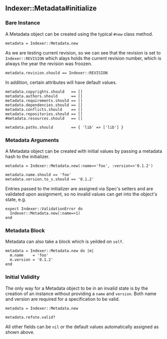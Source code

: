 ## Indexer::Metadata#initialize

### Bare Instance

A Metadata object can be created using the typical `#new` class method.

    metadata = Indexer::Metadata.new

As we are testing current revision, so we can see that the revision is set
to `Indexer::REVISION` which alays holds the current revision number, which
is always the year the revision was froozen.

    metadata.revision.should == Indexer::REVISION

In addition, certain attributes will have default values.

    metadata.copyrights.should   == []
    metadata.authors.should      == []
    metadata.requirements.should == []
    metadata.dependencies.should == []
    metadata.conflicts.should    == []
    metadata.repositories.should == []
    #metadata.resources.should   == []

    metadata.paths.should        == { 'lib' => ['lib'] }

### Metadata Arguments

A Metadata object can be created with initial values by passing a metadata
hash to the initializer.

    metadata = Indexer::Metadata.new(:name=>'foo', :version=>'0.1.2')

    metadata.name.should == 'foo'
    metadata.version.to_s.should == '0.1.2'

Entries passed to the initializer are assigned via Spec's setters
and are validated upon assignment, so no invalid values can get into the
object's state, e.g.

    expect Indexer::ValidationError do
      Indexer::Metadata.new(:name=>1)
    end

### Metadata Block

Metadata can also take a block which is yeilded on `self`.

    metadata = Indexer::Metadata.new do |m|
      m.name    = 'foo'
      m.version = '0.1.2'
    end

### Initial Validity 

The only way for a Metadata object to be in an invalid state is
by the creation of an instance without providing a `name` and `version`.
Both name and version are required for a specification to be valid.

    metadata = Indexer::Metadata.new

    metadata.refute.valid?

All other fields can be `nil` or the default values automatically assigned
as shown above.

